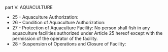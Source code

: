 part V: AQUACULTURE

<ul>
			<li>25 - Aquaculture Authorization: <ul>
			</ul></li>			<li>26 - Condition of Aquaculture Authorization: <ul>
			</ul></li>			<li>27 - Protection of Aquaculture Facility: No person shall fish in any aquaculture facilities authorized under Article 25 hereof except with the permission of the operator of the facility.<ul>
			</ul></li>			<li>28 - Suspension of Operations and Closure of Facility: <ul>
			</ul></li></ul>